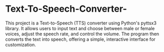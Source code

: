 # Text-To-Speech-Converter-
This project is a Text-to-Speech (TTS) converter using Python's pyttsx3 library. It allows users to input text and choose between male or female voices, adjust the speech rate, and control the volume. The program then converts the text into speech, offering a simple, interactive interface for customization.
